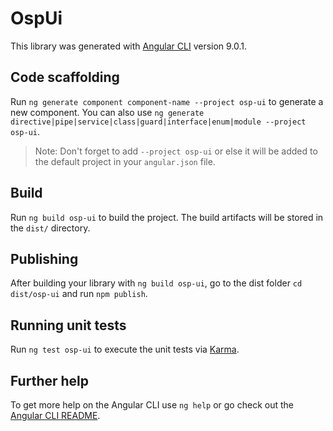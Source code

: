 # OspUi

This library was generated with [Angular CLI](https://github.com/angular/angular-cli) version 9.0.1.

## Code scaffolding

Run `ng generate component component-name --project osp-ui` to generate a new component. You can also use `ng generate directive|pipe|service|class|guard|interface|enum|module --project osp-ui`.
> Note: Don't forget to add `--project osp-ui` or else it will be added to the default project in your `angular.json` file. 

## Build

Run `ng build osp-ui` to build the project. The build artifacts will be stored in the `dist/` directory.

## Publishing

After building your library with `ng build osp-ui`, go to the dist folder `cd dist/osp-ui` and run `npm publish`.

## Running unit tests

Run `ng test osp-ui` to execute the unit tests via [Karma](https://karma-runner.github.io).

## Further help

To get more help on the Angular CLI use `ng help` or go check out the [Angular CLI README](https://github.com/angular/angular-cli/blob/master/README.md).
